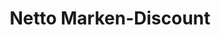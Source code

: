 ---
title: "Netto Marken-Discount"
url: /juechen/netto-marken-discount-gierather-strasse/
shop: Supermarkt
---